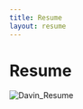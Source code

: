 ```yaml
---
title: Resume
layout: resume
---
```


# Resume


![Davin_Resume]("/Davinci_Portfolio/assets/dresume.pdf")
